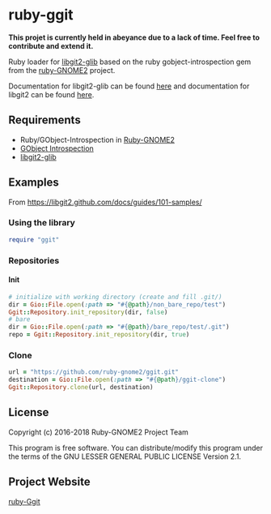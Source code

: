 # ruby-ggit

**This projet is currently held in abeyance due to
a lack of time. Feel free to contribute and extend it.**


Ruby loader for [libgit2-glib](https://git.gnome.org/browse/libgit2-glib) based on the ruby gobject-introspection gem from the
[ruby-GNOME2](https://github.com/ruby-gnome2/ruby-gnome2) project.

Documentation for libgit2-glib can be found [here](https://developer.gnome.org/libgit2-glib/) and
documentation for libgit2 can be found [here](https://libgit2.github.com/libgit2/#HEAD).

## Requirements

* Ruby/GObject-Introspection in [Ruby-GNOME2](http://ruby-gnome2.sourceforge.jp/)
* [GObject Introspection](http://live.gnome.org/GObjectIntrospection)
* [libgit2-glib](https://git.gnome.org/browse/libgit2-glib)

## Examples
From https://libgit2.github.com/docs/guides/101-samples/

### Using the library

```ruby
require "ggit"
```

### Repositories

#### Init

```ruby
# initialize with working directory (create and fill .git/)
dir = Gio::File.open(:path => "#{@path}/non_bare_repo/test")
Ggit::Repository.init_repository(dir, false)
# bare
dir = Gio::File.open(:path => "#{@path}/bare_repo/test/.git")
repo = Ggit::Repository.init_repository(dir, true)
```

### Clone

```ruby
url = "https://github.com/ruby-gnome2/ggit.git"
destination = Gio::File.open(:path => "#{@path}/ggit-clone")
Ggit::Repository.clone(url, destination)
```

## License

Copyright (c) 2016-2018 Ruby-GNOME2 Project Team

This program is free software. You can distribute/modify this program
under the terms of the GNU LESSER GENERAL PUBLIC LICENSE Version 2.1.

## Project Website
[ruby-Ggit](https://github.com/ruby-gnome2/ggit)
